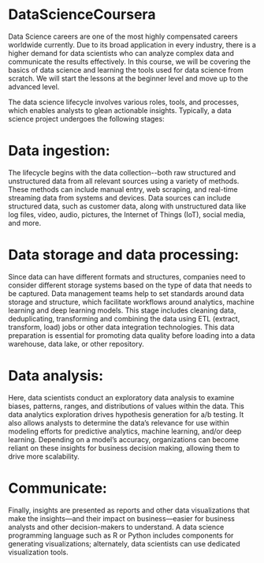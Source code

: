 # DataScienceCoursera

Data Science careers are one of the most highly compensated careers worldwide currently. Due to its broad application in every industry, there is a higher demand for data scientists who can analyze complex data and communicate the results effectively. In this course, we will be covering the basics of data science and learning the tools used for data science from scratch. We will start the lessons at the beginner level and move up to the advanced level.


The data science lifecycle involves various roles, tools, and processes, which enables analysts to glean actionable insights. Typically, a data science project undergoes the following stages:

# Data ingestion: 
The lifecycle begins with the data collection--both raw structured and unstructured data from all relevant sources using a variety of methods. These methods can include manual entry, web scraping, and real-time streaming data from systems and devices. Data sources can include structured data, such as customer data, along with unstructured data like log files, video, audio, pictures, the Internet of Things (IoT), social media, and more.
# Data storage and data processing:
Since data can have different formats and structures, companies need to consider different storage systems based on the type of data that needs to be captured. Data management teams help to set standards around data storage and structure, which facilitate workflows around analytics, machine learning and deep learning models. This stage includes cleaning data, deduplicating, transforming and combining the data using ETL (extract, transform, load) jobs or other data integration technologies. This data preparation is essential for promoting data quality before loading into a data warehouse, data lake, or other repository.
# Data analysis:
Here, data scientists conduct an exploratory data analysis to examine biases, patterns, ranges, and distributions of values within the data. This data analytics exploration drives hypothesis generation for a/b testing. It also allows analysts to determine the data’s relevance for use within modeling efforts for predictive analytics, machine learning, and/or deep learning. Depending on a model’s accuracy, organizations can become reliant on these insights for business decision making, allowing them to drive more scalability.
# Communicate:
Finally, insights are presented as reports and other data visualizations that make the insights—and their impact on business—easier for business analysts and other decision-makers to understand. A data science programming language such as R or Python includes components for generating visualizations; alternately, data scientists can use dedicated visualization tools.




















